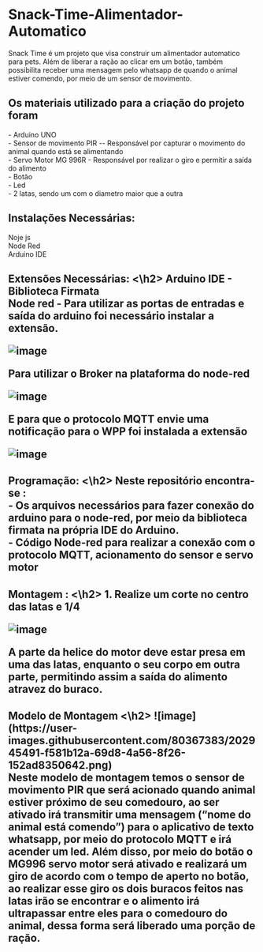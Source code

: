 # Snack-Time-Alimentador-Automatico

Snack Time é um projeto que visa construir um alimentador automatico para pets. Além de liberar a ração ao clicar em um botão, também possibilita receber uma mensagem pelo whatsapp de quando o animal estiver comendo, por meio de um sensor de movimento.

<h2> Os materiais utilizado para a criação do projeto foram  </h2>
- Arduino UNO <br>
- Sensor de movimento PIR -- Responsável por capturar o movimento do animal quando está se alimentando <br>
- Servo Motor MG 996R - Responsável por realizar o giro e permitir a saída do alimento <br>
- Botão <br>
- Led <br>
- 2 latas, sendo um com o diametro maior que a outra <br>

<h2> Instalações Necessárias: </h2>
Noje js  <br>
Node Red  <br>
Arduino IDE  <br>

<h2> Extensões Necessárias: <\h2>
Arduino IDE - Biblioteca Firmata <br>
Node red - Para utilizar as portas de entradas e saída do arduino foi necessário instalar a extensão. <br>
 
![image](https://user-images.githubusercontent.com/80367383/202944656-ba3bf1e3-0aab-4f54-8409-ddfaca2cc549.png) <br>

Para utilizar o Broker na plataforma do node-red <br>
 
![image](https://user-images.githubusercontent.com/80367383/202944670-9402a530-b8b8-4ef1-a9d3-3be97bb92bb8.png)<br>

E para que o protocolo MQTT envie uma notificação para o WPP foi instalada a extensão <br>
  
![image](https://user-images.githubusercontent.com/80367383/202944678-fd0339bc-1430-4bb3-a8f9-5857bfaf4de7.png) 


<h2> Programação: <\h2>
Neste repositório encontra-se :  <br>
- Os arquivos necessários para fazer conexão do arduino para o node-red, por meio da biblioteca firmata na própria IDE do Arduino.  <br>
- Código Node-red para realizar a conexão com o protocolo MQTT, acionamento do sensor e servo motor 


<h2> Montagem : <\h2>
1. Realize um corte no centro das latas e 1/4  <br>
 
![image](https://user-images.githubusercontent.com/80367383/202943959-8ff85dc4-b2f9-4245-83f3-5753bc72e07c.png) <br>

A parte da helice do motor deve estar presa em uma das latas, enquanto o seu corpo em outra parte, permitindo assim a saída do alimento atravez do buraco. <br>

<h2> Modelo de Montagem <\h2>
![image](https://user-images.githubusercontent.com/80367383/202945491-f581b12a-69d8-4a56-8f26-152ad8350642.png)<br>
Neste modelo de montagem temos o sensor de movimento PIR que será acionado quando animal estiver próximo de seu comedouro, ao ser ativado irá transmitir uma mensagem (“nome do animal está comendo”) para o aplicativo de texto whatsapp, por meio do protocolo MQTT e irá acender um led. Além disso, por meio do botão o MG996 servo motor será ativado e realizará um giro de acordo com o tempo de aperto no botão, ao realizar esse giro os dois buracos feitos nas latas irão se encontrar e o alimento irá ultrapassar entre eles para o comedouro do animal, dessa forma será liberado uma porção de ração.
